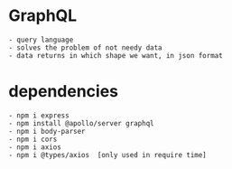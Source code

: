 # GraphQL
    - query language
    - solves the problem of not needy data
    - data returns in which shape we want, in json format

# dependencies
    - npm i express
    - npm install @apollo/server graphql
    - npm i body-parser
    - npm i cors
    - npm i axios
    - npm i @types/axios  [only used in require time]
